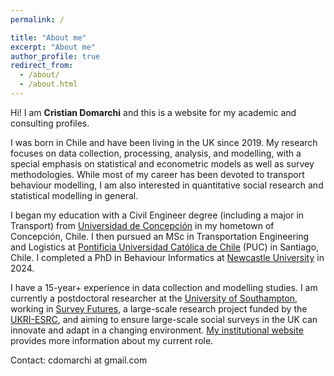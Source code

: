 ```yaml
---
permalink: /

title: "About me"
excerpt: "About me"
author_profile: true
redirect_from: 
  - /about/
  - /about.html
---
```


Hi! I am **Cristian Domarchi** and this is a website for my academic and consulting profiles. 

I was born in Chile and have been living in the UK since 2019. My research focuses on data collection, processing, analysis, and modelling, with a special emphasis on statistical and econometric models as well as survey methodologies. While most of my career has been devoted to transport behaviour modelling, I am also interested in quantitative social research and statistical modelling in general.

I began my education with a Civil Engineer degree (including a major in Transport) from [Universidad de Concepción](http://www.udec.cl) in my hometown  of Concepción, Chile. I then pursued an MSc in Transportation Engineering and Logistics at [Pontificia Universidad Católica de Chile](http://www.puc.cl) (PUC) in Santiago, Chile. I completed a PhD in Behaviour Informatics at [Newcastle University](http://ncl.ac.uk) in 2024.

I have a 15-year+ experience in data collection and modelling studies. I am currently a postdoctoral researcher at the [University of Southampton](http://southampton.ac.uk), working in [Survey Futures](https://surveyfutures.net/), a large-scale research project funded by the [UKRI-ESRC](https://www.ukri.org/councils/esrc/), and aiming to ensure large-scale social surveys in the UK can innovate and adapt in a changing environment. [My institutional website](https://www.southampton.ac.uk/people/65c5fn/mr-cristian-domarchi) provides more information about my current role.

Contact: cdomarchi at gmail.com
